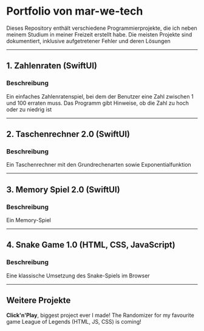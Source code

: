# Portfolio von mar-we-tech

Dieses Repository enthält verschiedene Programmierprojekte, die ich neben meinem Studium in meiner Freizeit erstellt habe. Die meisten Projekte sind dokumentiert, inklusive aufgetretener Fehler und deren Lösungen

---

## 1. Zahlenraten (SwiftUI)

### Beschreibung
Ein einfaches Zahlenratenspiel, bei dem der Benutzer eine Zahl zwischen 1 und 100 erraten muss. Das Programm gibt Hinweise, ob die Zahl zu hoch oder zu niedrig ist

---

## 2. Taschenrechner 2.0 (SwiftUI)

### Beschreibung
Ein Taschenrechner mit den Grundrechenarten sowie Exponentialfunktion

---

## 3. Memory Spiel 2.0 (SwiftUI)

### Beschreibung
Ein Memory-Spiel

---

## 4. Snake Game 1.0 (HTML, CSS, JavaScript)

### Beschreibung
Eine klassische Umsetzung des Snake-Spiels im Browser

---

## Weitere Projekte

**Click'n'Play**, biggest project ever I made! The Randomizer for my favourite game League of Legends (HTML, JS, CSS) is coming!
